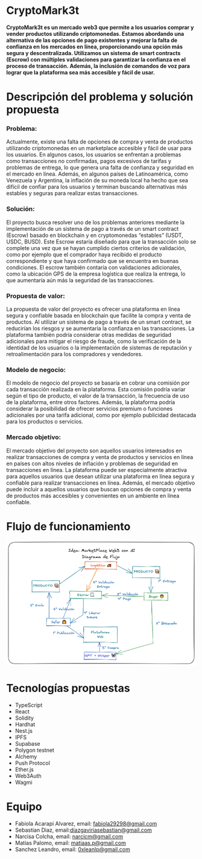 # CryptoMark3t

**CryptoMark3t es un mercado web3 que permite a los usuarios comprar y vender productos utilizando criptomonedas. Estamos abordando una alternativa de las opciones de pago existentes y mejorar la falta de confianza en los mercados en línea, proporcionando una opción más segura y descentralizada. Utilizamos un sistema de smart contracts (Escrow) con múltiples validaciones para garantizar la confianza en el proceso de transacción. Además, la inclusión de comandos de voz para lograr que la plataforma sea más accesible y fácil de usar.**

# **Descripción del problema y solución propuesta**

### **Problema:**

Actualmente, existe una falta de opciones de compra y venta de productos utilizando criptomonedas en un marketplace accesible y fácil de usar para los usuarios. En algunos casos, los usuarios se enfrentan a problemas como transacciones no confirmadas, pagos excesivos de tarifas y problemas de entrega, lo que genera una falta de confianza y seguridad en el mercado en línea. Además, en algunos países de Latinoamérica, como Venezuela y Argentina, la inflación de su moneda local ha hecho que sea difícil de confiar para los usuarios y terminan buscando alternativas más estables y seguras para realizar estas transacciones.

### **Solución:**

El proyecto busca resolver uno de los problemas anteriores mediante la implementación de un sistema de pago a través de un smart contract (Escrow) basado en blockchain y en cryptomonedas “estables” (USDT, USDC, BUSD). Este Escrow estaría diseñado para que la transacción solo se complete una vez que se hayan cumplido ciertos criterios de validación, como por ejemplo que el comprador haya recibido el producto correspondiente y que haya confirmado que se encuentra en buenas condiciones. El escrow también contaría con validaciones adicionales, como la ubicación GPS de la empresa logística que realiza la entrega, lo que aumentaría aún más la seguridad de las transacciones.

### **Propuesta de valor:**

La propuesta de valor del proyecto es ofrecer una plataforma en línea segura y confiable basada en blockchain que facilite la compra y venta de productos. Al utilizar un sistema de pago a través de un smart contract, se reducirían los riesgos y se aumentaría la confianza en las transacciones. La plataforma también podría considerar otras medidas de seguridad adicionales para mitigar el riesgo de fraude, como la verificación de la identidad de los usuarios o la implementación de sistemas de reputación y retroalimentación para los compradores y vendedores.

### **Modelo de negocio:**

El modelo de negocio del proyecto se basaría en cobrar una comisión por cada transacción realizada en la plataforma. Esta comisión podría variar según el tipo de producto, el valor de la transacción, la frecuencia de uso de la plataforma, entre otros factores. Además, la plataforma podría considerar la posibilidad de ofrecer servicios premium o funciones adicionales por una tarifa adicional, como por ejemplo publicidad destacada para los productos o servicios.

### **Mercado objetivo:**

El mercado objetivo del proyecto son aquellos usuarios interesados en realizar transacciones de compra y venta de productos y servicios en línea en países con altos niveles de inflación y problemas de seguridad en transacciones en línea. La plataforma puede ser especialmente atractiva para aquellos usuarios que desean utilizar una plataforma en línea segura y confiable para realizar transacciones en línea. Además, el mercado objetivo puede incluir a aquellos usuarios que buscan opciones de compra y venta de productos más accesibles y convenientes en un ambiente en línea confiable.

# **Flujo de funcionamiento**

![CryptoMark3t idea](/frontend/src/assets/img/CryptoMark3t_Idea.png "CryptoMark3t")

# **Tecnologías propuestas**

- TypeScript
- React
- Solidity
- Hardhat
- Nest.js
- IPFS
- Supabase
- Polygon testnet
- Alchemy
- Push Protocol
- Ether.js
- Web3Auth
- Wagmi

# **Equipo**

- Fabiola Acarapi Alvarez, email: fabiola29298@gmail.com
- Sebastian Diaz, email:diazgaviriasebastian@gmail.com
- Narcisa Colcha, email: narcicm@gmail.com
- Matias Palomo, email: matiaas.p@gmail.com
- Sanchez Leandro, email: 0xleanlp@gmail.com
